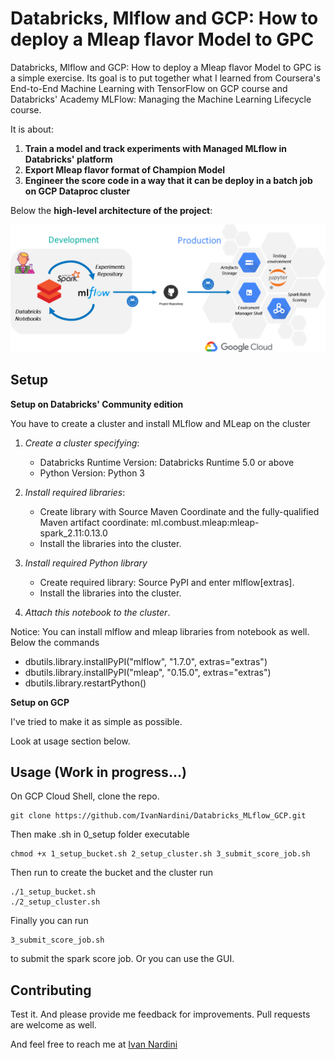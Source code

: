 # Databricks, Mlflow and GCP: How to deploy a Mleap flavor Model to GPC

Databricks, Mlflow and GCP: How to deploy a Mleap flavor Model to GPC is a simple exercise.
Its goal is to put together what I learned from Coursera's End-to-End Machine Learning with TensorFlow
on GCP course and Databricks' Academy MLFlow: Managing the Machine Learning Lifecycle course.

It is about:

1. **Train a model and track experiments with Managed MLflow in Databricks' platform**
2. **Export Mleap flavor format of Champion Model**
3. **Engineer the score code in a way that it can be deploy in a batch job on GCP Dataproc cluster**

Below the **high-level architecture of the project**: 

<img src="https://github.com/IvanNardini/Databricks_MLflow_GCP/raw/master/architecture.png">

## Setup

**Setup on Databricks' Community edition**

You have to create a cluster and install MLflow and MLeap on the cluster

1. *Create a cluster specifying*:

    - Databricks Runtime Version: Databricks Runtime 5.0 or above
    - Python Version: Python 3

2. *Install required libraries*: 

    - Create library with Source Maven Coordinate and the fully-qualified Maven artifact coordinate: ml.combust.mleap:mleap-spark_2.11:0.13.0
    - Install the libraries into the cluster.

3. *Install required Python library*

    - Create required library: Source PyPI and enter mlflow[extras].
    - Install the libraries into the cluster.

4. *Attach this notebook to the cluster*.

Notice: You can install mlflow and mleap libraries from notebook as well. 
Below the commands

- dbutils.library.installPyPI("mlflow", "1.7.0", extras="extras")
- dbutils.library.installPyPI("mleap", "0.15.0", extras="extras")
- dbutils.library.restartPython()

**Setup on GCP**

I've tried to make it as simple as possible.

Look at usage section below.

## Usage (Work in progress...)

On GCP Cloud Shell, clone the repo.

```
git clone https://github.com/IvanNardini/Databricks_MLflow_GCP.git
```
Then make .sh in 0_setup folder executable

```
chmod +x 1_setup_bucket.sh 2_setup_cluster.sh 3_submit_score_job.sh
```
Then run to create the bucket and the cluster run

```
./1_setup_bucket.sh 
./2_setup_cluster.sh
```
Finally you can run 

```
3_submit_score_job.sh
```
to submit the spark score job. Or you can use the GUI.

## Contributing

Test it. And please provide me feedback for improvements. Pull requests are welcome as well.

And feel free to reach me at [Ivan Nardini](ivan.nardini@sas.com )


